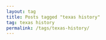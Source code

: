```yaml
---
layout: tag
title: Posts tagged "texas history"
tag: texas history
permalink: /tags/texas-history/
---
```

